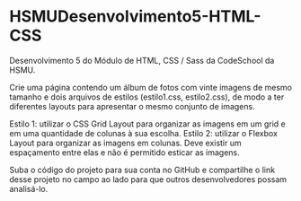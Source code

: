 # HSMUDesenvolvimento5-HTML-CSS
Desenvolvimento 5 do Módulo de HTML, CSS / Sass da CodeSchool da HSMU.

Crie uma página contendo um álbum de fotos com vinte imagens de mesmo tamanho e dois arquivos de estilos (estilo1.css, estilo2.css), de modo a ter diferentes layouts para apresentar o mesmo conjunto de imagens.

Estilo 1: utilizar o CSS Grid Layout para organizar as imagens em um grid e em uma quantidade de colunas à sua escolha.
Estilo 2: utilizar o Flexbox Layout para organizar as imagens em colunas. Deve existir um espaçamento entre elas e não é permitido esticar as imagens.

Suba o código do projeto para sua conta no GitHub e compartilhe o link desse projeto no campo ao lado para que outros desenvolvedores possam analisá-lo.
